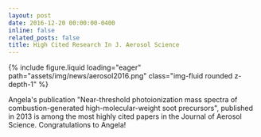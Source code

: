 ```yaml
---
layout: post
date: 2016-12-20 00:00:00-0400
inline: false
related_posts: false
title: High Cited Research In J. Aerosol Science
---
```


<div class="row mt-4 justify-content-center">
    <div class="col-sm-12 col-md-6">
        {% include figure.liquid loading="eager" path="assets/img/news/aerosol2016.png" class="img-fluid rounded z-depth-1" %}
    </div>
</div>

Angela's publication "Near-threshold photoionization mass spectra of combustion-generated high-molecular-weight soot precursors", published in 2013 is among the most highly cited papers in the Journal of Aerosol Science. Congratulations to Angela!